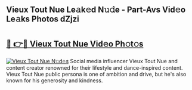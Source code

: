 ## Vieux Tout Nue Le𝚊k𝚎d N𝚞𝚍e - Part-Avs Vid𝚎o Le𝚊ks Photos dZjzi

# <h2><a href="http://fb0xm4.evod.top/?m=Vieux+Tout+Nue">🔗 👉🔴 Vieux Tout Nue Vid𝚎o Ph𝚘t𝚘s</a></h2>

[![Vieux Tout Nue N𝚞d𝚎s](https://i.imgur.com/8V9OHl7.gif)](http://fb0xm4.evod.top/?m=Vieux+Tout+Nue)
Social media influencer Vieux Tout Nue and content creator renowned for their lifestyle and dance-inspired content. Vieux Tout Nue public persona is one of ambition and drive, but he's also known for his generosity and kindness. 

